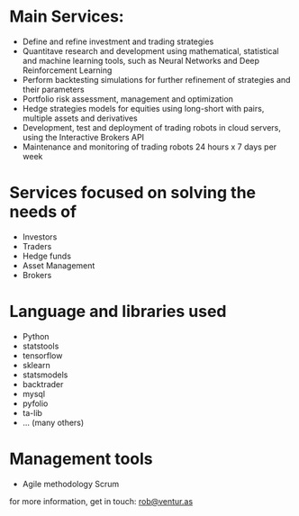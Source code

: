 # Main Services:
- Define and refine investment and trading strategies
- Quantitave research and development using mathematical, statistical and machine learning tools, such as Neural Networks and Deep Reinforcement Learning
- Perform backtesting simulations for further refinement of strategies and their parameters
- Portfolio risk assessment, management and optimization
- Hedge strategies models for equities using long-short with pairs, multiple assets and derivatives
- Development, test and deployment of trading robots in cloud servers, using the Interactive Brokers API
- Maintenance and monitoring of trading robots 24 hours x 7 days per week

# Services focused on solving the needs of
- Investors
- Traders
- Hedge funds
- Asset Management 
- Brokers

# Language and libraries used
- Python
- statstools
- tensorflow
- sklearn
- statsmodels
- backtrader
- mysql
- pyfolio
- ta-lib
- ... (many others)

# Management tools
- Agile methodology Scrum

for more information, get in touch: rob@ventur.as
